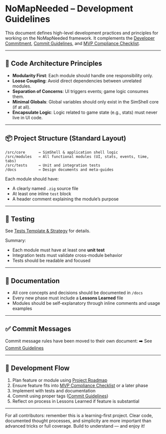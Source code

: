 # NoMapNeeded – Development Guidelines

This document defines high-level development practices and principles for working on the NoMapNeeded framework. It complements the [Developer Commitment](./Developer_Commitment.md), [Commit Guidelines](./Commit_Guidelines.md), and [MVP Compliance Checklist](./MVP_Compliance_Checklist.md).

---

## 🧱 Code Architecture Principles

- **Modularity First**: Each module should handle one responsibility only.
- **Loose Coupling**: Avoid direct dependencies between unrelated modules.
- **Separation of Concerns**: UI triggers events; game logic consumes them.
- **Minimal Globals**: Global variables should only exist in the SimShell core (if at all).
- **Encapsulate Logic**: Logic related to game state (e.g., stats) must never live in UI code.

---

## 📦 Project Structure (Standard Layout)

```
/src/core      → SimShell & application shell logic
/src/modules   → All functional modules (UI, stats, events, time, tabs)
/src/tests     → Unit and integration tests
/docs          → Design documents and meta-guides
```

Each module should have:
- A clearly named `.zig` source file
- At least one inline `test` block
- A header comment explaining the module’s purpose

---

## 🧪 Testing

See [Tests Template & Strategy](./Tests_Template.md) for details.

Summary:
- Each module must have at least one **unit test**
- Integration tests must validate cross-module behavior
- Tests should be readable and focused

---

## 📄 Documentation

- All core concepts and decisions should be documented in `/docs`
- Every new phase must include a **Lessons Learned** file
- Modules should be self-explanatory through inline comments and usage examples

---

## ✅ Commit Messages

Commit message rules have been moved to their own document:
➡️ See [Commit Guidelines](./Commit_Guidelines.md)

---

## 🧭 Development Flow

1. Plan feature or module using [Project Roadmap](./Project_Roadmap.md)
2. Ensure feature fits into [MVP Compliance Checklist](./MVP_Compliance_Checklist.md) or a later phase
3. Implement with tests and documentation
4. Commit using proper tags ([Commit Guidelines](./Commit_Guidelines.md))
5. Reflect on process in Lessons Learned if feature is substantial

---

For all contributors: remember this is a learning-first project. Clear code, documented thought processes, and simplicity are more important than advanced tricks or full coverage. Build to understand — and enjoy it!


